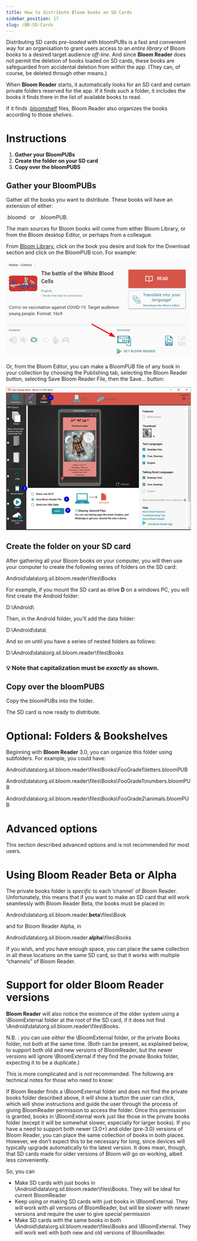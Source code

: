 ```yaml
---
title: How to distribute Bloom books on SD Cards
sidebar_position: 17
slug: /BR-SD-Cards
---
```




Distributing SD cards _pre-loaded_ with bloomPUBs is a fast and convenient way for an organisation to grant users access to an _entire library_ of Bloom books to a desired target audience _off-line_. And since **Bloom Reader** does not permit the deletion of books loaded on SD cards, these books are safeguarded from accidental deletion from _within_ the app. (They can, of course, be deleted through other means.)


When **Bloom Reader** starts, it automatically looks for an SD card and certain private folders reserved for the app. If it finds such a folder, it includes the books it finds there in the list of available books to read.


If it finds .[bloomshelf](https://docs.google.com/document/u/0/d/1UUvwxJ32W2X5CRgq-TS-1HmPj7gCKH9Y9bxZKbmpdAI/edit) files, Bloom Reader also organizes the books according to those _shelves_.


# **Instructions**

1. **Gather your BloomPUBs**
1. **Create the folder on your SD card**
1. **Copy over the bloomPUBS**

## **Gather your BloomPUBs**


Gather all the books you want to distribute. These books will have an extension of either:


.bloomd   or   .bloomPUB.


The main sources for Bloom books will come from either Bloom Library, or from the Bloom desktop Editor, or perhaps from a colleague.


From [Bloom Library](https://bloomlibrary.org/read), click on the book you desire and look for the Download section and click on the BloomPUB icon. For example:


![](./452718725.png)


Or, from the Bloom Editor, you can make a BloomPUB file of any book in your collection by choosing the Publishing tab, selecting the Bloom Reader button, selecting Save Bloom Reader File, then the Save… button:


![](./1079617681.png)


## **Create the folder on your SD card**


After gathering all your Bloom books on your computer, you will then use your computer to create the following series of folders on the SD card:


Android\data\org.sil.bloom.reader\files\Books


For example, if you mount the SD card as drive **D** on a windows PC, you will first create the Android folder:


D:\Android\


Then, in the Android folder, you’ll add the data folder:


D:\Android\data\


And so on until you have a series of nested folders as follows:


D:\Android\data\org.sil.bloom.reader\files\Books


### 💡 Note that capitalization must be _exactly_ as shown.


## **Copy over the bloomPUBS**


Copy the bloomPUBs into the folder.


The SD card is now ready to distribute.


# **Optional: Folders & Bookshelves**


Beginning with **Bloom Reader** 3.0, you can organize this folder using subfolders. For example, you could have:


Android\data\org.sil.bloom.reader\files\Books\FooGrade1\letters.bloomPUB


Android\data\org.sil.bloom.reader\files\Books\FooGrade1\numbers.bloomPUB


Android\data\org.sil.bloom.reader\files\Books\FooGrade2\animals.bloomPUB


# **Advanced options**


This section described advanced options and is not recommended for most users.


# **Using Bloom Reader Beta or Alpha**


The private books folder is _specific_ to each ‘channel’ of Bloom Reader. Unfortunately, this means that if you want to make an SD card that will work seamlessly with Bloom Reader Beta, the books must be placed in:


Android\data\org.sil.bloom.reader.**beta**\files\Book


and for Bloom Reader Alpha, in


Android\data\org.sil.bloom.reader.**alpha**\files\Books


If you wish, and you have enough space, you can place the same collection in all these locations on the same SD card, so that it works with multiple “channels” of Bloom Reader.


# **Support for older Bloom Reader versions**


**Bloom Reader** will also notice the existence of the older system using a \BloomExternal folder at the root of the SD card, if it does not find \Android\data\org.sil.bloom.reader\files\Books.


N.B. : you can use _either_ the \BloomExternal folder, _or_ the private Books folder, not both at the same time. (Both can be present, as explained below, to support both old and new versions of BloomReader, but the newer versions will ignore \BloomExternal if they find the private Books folder, expecting it to be a duplicate.)


This is more complicated and is _not_ recommended. The following are technical notes for those who need to know:


If Bloom Reader finds a \BloomExternal folder and does not find the private books folder described above, it will show a button the user can click, which will show instructions and guide the user through the process of giving BloomReader permission to access the folder. Once this permission is granted, books in \BloomExternal work just like those in the private books folder (except it will be somewhat slower, especially for larger books). If you have a need to support both newer (3.0+) and older (pre-3.0) versions of Bloom Reader, you can place the same collection of books in both places. However, we don’t expect this to be necessary for long, since devices will typically upgrade automatically to the latest version. It does mean, though, that SD cards made for older versions of Bloom will go on working, albeit less conveniently.


So, you can

- Make SD cards with just books in \Android\data\org.sil.bloom.reader\files\Books. They will be ideal for current BloomReader
- Keep using or making SD cards with just books in \BloomExternal. They will work with all versions of BloomReader, but will be slower with newer versions and require the user to give special permission
- Make SD cards with the same books in both \Android\data\org.sil.bloom.reader\files\Books and \BloomExternal. They will work well with both new and old versions of BloomReader.
